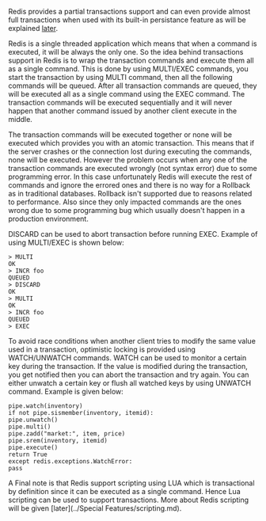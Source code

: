 Redis provides a partial transactions support and can even provide almost full transactions when used with its built-in persistance feature as will be explained [later](../Adminstration/persistance.md).  

Redis is a single threaded application which means that when a command is executed, it will be always the only one. So the idea behind transactions support in Redis is to wrap the transaction commands and execute them all  as a single command. This is done by using MULTI/EXEC commands, you start the transaction by using MULTI command, then all the following commands will be queued. After all transaction commands are queued, they will be executed all as a single command using the EXEC command. The transaction commands will be executed sequentially and it will never happen that another command issued by another client execute in the middle.

The transaction commands will be executed together or none will be executed which provides you with an atomic transaction. This means that if the server crashes or the connection lost during executing the commands, none will be executed. However the problem occurs when any one of the transaction commands are executed wrongly (not syntax error) due to some programming error. In this case unfortunately Redis will execute the rest of commands and ignore the errored ones and there is no way for a Rollback as in traditional databases. Rollback isn't supported due to reasons related to performance. Also since they only impacted commands are the ones wrong due to some programming bug which usually doesn't happen in a production environment. 

DISCARD can be used to abort transaction before running EXEC. Example of using MULTI/EXEC is shown below:  

````
> MULTI
OK
> INCR foo
QUEUED
> DISCARD
OK
> MULTI
OK
> INCR foo
QUEUED
> EXEC
````

To avoid race conditions when another client tries to modify the same value used in a transaction, optimistic locking is provided using WATCH/UNWATCH commands. WATCH can be used to monitor a certain key during the transaction. If the value is modified during the transaction, you get notified then you can abort the transaction and try again. You can either unwatch a certain key or flush all watched keys by using UNWATCH command. Example is given below:

````
pipe.watch(inventory)if not pipe.sismember(inventory, itemid):pipe.unwatch()pipe.multi()pipe.zadd("market:", item, price)pipe.srem(inventory, itemid)pipe.execute()return Trueexcept redis.exceptions.WatchError:pass
````

A Final note is that Redis support scripting using LUA which is transactional by definition since it can be executed as a single command. Hence Lua scripting can be used to support transactions. More about Redis scripting will be given [later](../Special Features/scripting.md).
